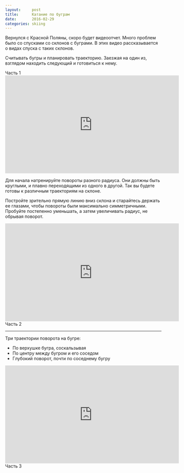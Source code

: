 ```yaml
---
layout:     post
title:      Катание по буграм
date:       2016-02-29
categories: skiing
---
```


Вернулся с Красной Поляны, скоро будет видеоотчет. Много проблем было со спусками со склонов с буграми. В этих видео рассказывается о видах спуска с таких склонов.

Считывать бугры и планировать траекторию. Заезжая на один из, взглядом находить следующий и готовиться к нему.

<div class="pull-right">Часть 1</div> 

<iframe width="560" height="315" src="https://www.youtube.com/embed/DUlYznYkEyw?rel=0" frameborder="0" allowfullscreen></iframe>

Для начала натренируйте повороты разного радиуса. Они должны быть круглыми, и плавно переходящими из одного в другой. Так вы будете готовы к различным траекториям на склоне.

Постройте зрительно прямую линию вниз склона и старайтесь держать ее глазами, чтобы повороты были максимально симметричными. Пробуйте постепенно уменьшать, а затем увеличивать радиус, не обрывая поворот.

<iframe width="560" height="315" src="https://www.youtube.com/embed/QsNsWINzqoQ?rel=0" frameborder="0" allowfullscreen></iframe>

<div class="pull-right">Часть 2</div> 
<hr>

Три траектории поворота на бугре:

- По верхушке бугра, соскальзывая
- По центру между бугром и его соседом
- Глубокий поворот, почти по соседнему бугру

<iframe width="560" height="315" src="https://www.youtube.com/embed/wTHvtf6lBYw?rel=0" frameborder="0" allowfullscreen></iframe>


<div class="pull-right">Часть 3</div> 

